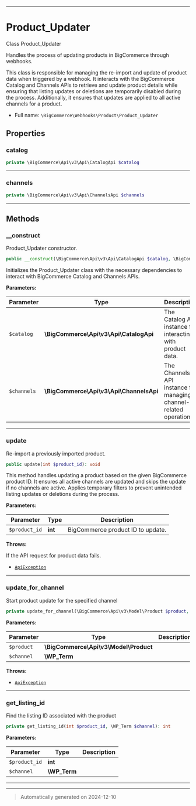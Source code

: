 ***

# Product_Updater

Class Product_Updater

Handles the process of updating products in BigCommerce through webhooks.

This class is responsible for managing the re-import and update of product data
when triggered by a webhook. It interacts with the BigCommerce Catalog and Channels APIs
to retrieve and update product details while ensuring that listing updates or deletions
are temporarily disabled during the process. Additionally, it ensures that updates are
applied to all active channels for a product.

* Full name: `\BigCommerce\Webhooks\Product\Product_Updater`



## Properties


### catalog



```php
private \BigCommerce\Api\v3\Api\CatalogApi $catalog
```






***

### channels



```php
private \BigCommerce\Api\v3\Api\ChannelsApi $channels
```






***

## Methods


### __construct

Product_Updater constructor.

```php
public __construct(\BigCommerce\Api\v3\Api\CatalogApi $catalog, \BigCommerce\Api\v3\Api\ChannelsApi $channels): mixed
```

Initializes the Product_Updater class with the necessary dependencies to
interact with BigCommerce Catalog and Channels APIs.






**Parameters:**

| Parameter | Type | Description |
|-----------|------|-------------|
| `$catalog` | **\BigCommerce\Api\v3\Api\CatalogApi** | The Catalog API instance for interacting with product data. |
| `$channels` | **\BigCommerce\Api\v3\Api\ChannelsApi** | The Channels API instance for managing channel-related operations. |





***

### update

Re-import a previously imported product.

```php
public update(int $product_id): void
```

This method handles updating a product based on the given BigCommerce product ID.
It ensures all active channels are updated and skips the update if no channels are active.
Applies temporary filters to prevent unintended listing updates or deletions during the process.






**Parameters:**

| Parameter | Type | Description |
|-----------|------|-------------|
| `$product_id` | **int** | BigCommerce product ID to update. |




**Throws:**
<p>If the API request for product data fails.</p>

- [`ApiException`](../../Api/v3/ApiException.md)



***

### update_for_channel

Start product update for the specified channel

```php
private update_for_channel(\BigCommerce\Api\v3\Model\Product $product, \WP_Term $channel): void
```








**Parameters:**

| Parameter | Type | Description |
|-----------|------|-------------|
| `$product` | **\BigCommerce\Api\v3\Model\Product** |  |
| `$channel` | **\WP_Term** |  |




**Throws:**

- [`ApiException`](../../Api/v3/ApiException.md)



***

### get_listing_id

Find the listing ID associated with the product

```php
private get_listing_id(int $product_id, \WP_Term $channel): int
```








**Parameters:**

| Parameter | Type | Description |
|-----------|------|-------------|
| `$product_id` | **int** |  |
| `$channel` | **\WP_Term** |  |





***


***
> Automatically generated on 2024-12-10
